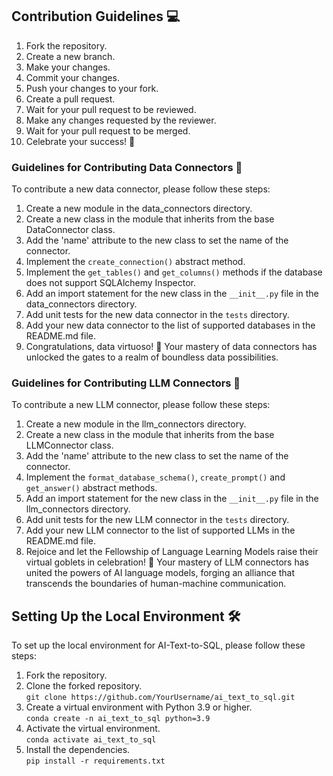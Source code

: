 ## Contribution Guidelines 💻
1. Fork the repository.
2. Create a new branch.
3. Make your changes.
4. Commit your changes.
5. Push your changes to your fork.
6. Create a pull request.
7. Wait for your pull request to be reviewed.
8. Make any changes requested by the reviewer.
9. Wait for your pull request to be merged.
10. Celebrate your success! 🎉

### Guidelines for Contributing Data Connectors 💽
To contribute a new data connector, please follow these steps:
1. Create a new module in the data_connectors directory.
2. Create a new class in the module that inherits from the base DataConnector class.
3. Add the 'name' attribute to the new class to set the name of the connector.
4. Implement the `create_connection()` abstract method.
5. Implement the `get_tables()` and `get_columns()` methods if the database does not support SQLAlchemy Inspector.
6. Add an import statement for the new class in the `__init__.py` file in the data_connectors directory.
7. Add unit tests for the new data connector in the `tests` directory.
8. Add your new data connector to the list of supported databases in the README.md file.
9. Congratulations, data virtuoso! 🎉 Your mastery of data connectors has unlocked the gates to a realm of boundless data possibilities.

### Guidelines for Contributing LLM Connectors 🤖
To contribute a new LLM connector, please follow these steps:
1. Create a new module in the llm_connectors directory.
2. Create a new class in the module that inherits from the base LLMConnector class.
3. Add the 'name' attribute to the new class to set the name of the connector.
4. Implement the `format_database_schema()`, `create_prompt()` and `get_answer()` abstract methods.
5. Add an import statement for the new class in the `__init__.py` file in the llm_connectors directory.
6. Add unit tests for the new LLM connector in the `tests` directory.
7. Add your new LLM connector to the list of supported LLMs in the README.md file.
8. Rejoice and let the Fellowship of Language Learning Models raise their virtual goblets in celebration! 🎉 Your mastery of LLM connectors has united the powers of AI language models, forging an alliance that transcends the boundaries of human-machine communication.

## Setting Up the Local Environment 🛠️
To set up the local environment for AI-Text-to-SQL, please follow these steps:
1. Fork the repository.
2. Clone the forked repository.<br>
`git clone https://github.com/YourUsername/ai_text_to_sql.git`
3. Create a virtual environment with Python 3.9 or higher.<br>
`conda create -n ai_text_to_sql python=3.9`
4. Activate the virtual environment.<br>
`conda activate ai_text_to_sql`
5. Install the dependencies.<br>
`pip install -r requirements.txt`